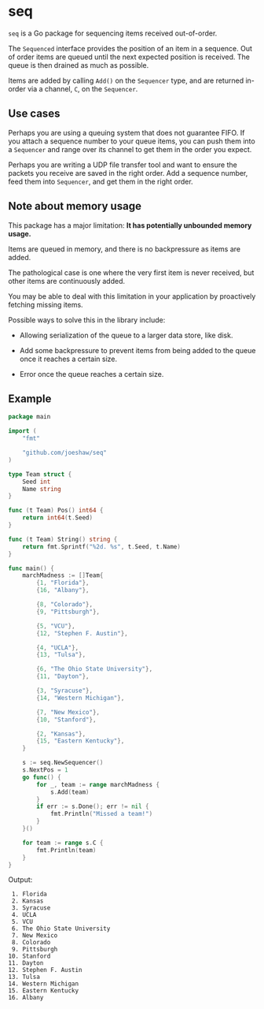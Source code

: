 # seq #

`seq` is a Go package for sequencing items received out-of-order.

The `Sequenced` interface provides the position of an item in a
sequence.  Out of order items are queued until the next expected
position is received.  The queue is then drained as much as possible.

Items are added by calling `Add()` on the `Sequencer` type, and
are returned in-order via a channel, `C`, on the `Sequencer`.

## Use cases ##

Perhaps you are using a queuing system that does not guarantee FIFO.
If you attach a sequence number to your queue items, you can push them
into a `Sequencer` and range over its channel to get them in the order
you expect.

Perhaps you are writing a UDP file transfer tool and want to ensure
the packets you receive are saved in the right order.  Add a sequence
number, feed them into `Sequencer`, and get them in the right order.

## Note about memory usage ##

This package has a major limitation: **It has potentially unbounded
memory usage.**

Items are queued in memory, and there is no backpressure as items are
added.

The pathological case is one where the very first item is never
received, but other items are continuously added.

You may be able to deal with this limitation in your application by
proactively fetching missing items.

Possible ways to solve this in the library include:

* Allowing serialization of the queue to a larger data store, like
  disk.

* Add some backpressure to prevent items from being added to the
  queue once it reaches a certain size.

* Error once the queue reaches a certain size.

## Example ##

```go
package main

import (
	"fmt"

	"github.com/joeshaw/seq"
)

type Team struct {
	Seed int
	Name string
}

func (t Team) Pos() int64 {
	return int64(t.Seed)
}

func (t Team) String() string {
	return fmt.Sprintf("%2d. %s", t.Seed, t.Name)
}

func main() {
	marchMadness := []Team{
		{1, "Florida"},
		{16, "Albany"},

		{8, "Colorado"},
		{9, "Pittsburgh"},

		{5, "VCU"},
		{12, "Stephen F. Austin"},

		{4, "UCLA"},
		{13, "Tulsa"},

		{6, "The Ohio State University"},
		{11, "Dayton"},

		{3, "Syracuse"},
		{14, "Western Michigan"},

		{7, "New Mexico"},
		{10, "Stanford"},

		{2, "Kansas"},
		{15, "Eastern Kentucky"},
	}

	s := seq.NewSequencer()
	s.NextPos = 1
	go func() {
		for _, team := range marchMadness {
			s.Add(team)
		}
		if err := s.Done(); err != nil {
			fmt.Println("Missed a team!")
		}
	}()

	for team := range s.C {
		fmt.Println(team)
	}
}
```

Output:
```
 1. Florida
 2. Kansas
 3. Syracuse
 4. UCLA
 5. VCU
 6. The Ohio State University
 7. New Mexico
 8. Colorado
 9. Pittsburgh
10. Stanford
11. Dayton
12. Stephen F. Austin
13. Tulsa
14. Western Michigan
15. Eastern Kentucky
16. Albany
```

